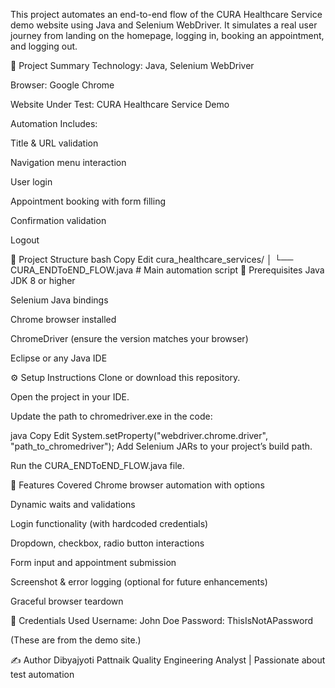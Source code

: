 This project automates an end-to-end flow of the CURA Healthcare Service demo website using Java and Selenium WebDriver. It simulates a real user journey from landing on the homepage, logging in, booking an appointment, and logging out.

🧪 Project Summary
Technology: Java, Selenium WebDriver

Browser: Google Chrome

Website Under Test: CURA Healthcare Service Demo

Automation Includes:

Title & URL validation

Navigation menu interaction

User login

Appointment booking with form filling

Confirmation validation

Logout

📁 Project Structure
bash
Copy
Edit
cura_healthcare_services/
│
└── CURA_ENDToEND_FLOW.java   # Main automation script
🚀 Prerequisites
Java JDK 8 or higher

Selenium Java bindings

Chrome browser installed

ChromeDriver (ensure the version matches your browser)

Eclipse or any Java IDE

⚙️ Setup Instructions
Clone or download this repository.

Open the project in your IDE.

Update the path to chromedriver.exe in the code:

java
Copy
Edit
System.setProperty("webdriver.chrome.driver", "path_to_chromedriver");
Add Selenium JARs to your project’s build path.

Run the CURA_ENDToEND_FLOW.java file.

🧩 Features Covered
Chrome browser automation with options

Dynamic waits and validations

Login functionality (with hardcoded credentials)

Dropdown, checkbox, radio button interactions

Form input and appointment submission

Screenshot & error logging (optional for future enhancements)

Graceful browser teardown

🔐 Credentials Used
Username: John Doe
Password: ThisIsNotAPassword

(These are from the demo site.)

✍️ Author
Dibyajyoti Pattnaik
Quality Engineering Analyst | Passionate about test automation
